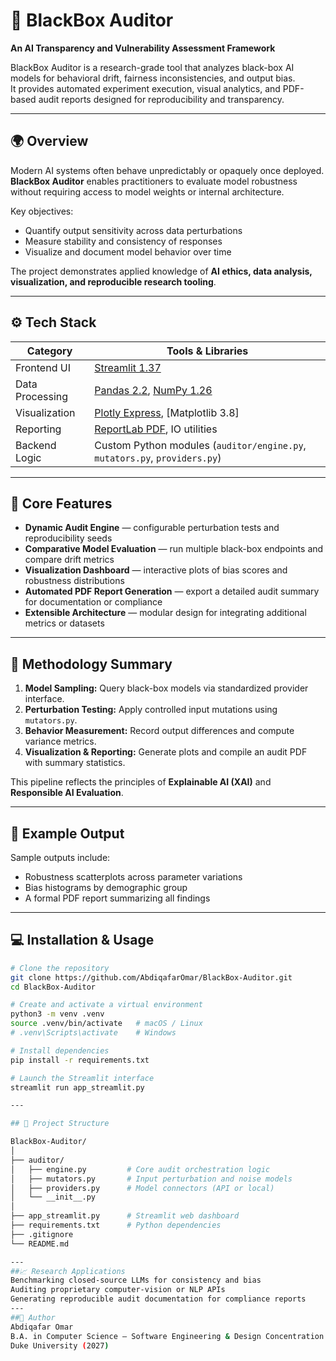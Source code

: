 # 🧠 BlackBox Auditor
**An AI Transparency and Vulnerability Assessment Framework**

BlackBox Auditor is a research-grade tool that analyzes black-box AI models for behavioral drift, fairness inconsistencies, and output bias.  
It provides automated experiment execution, visual analytics, and PDF-based audit reports designed for reproducibility and transparency.

---

## 🌍 Overview
Modern AI systems often behave unpredictably or opaquely once deployed.  
**BlackBox Auditor** enables practitioners to evaluate model robustness without requiring access to model weights or internal architecture.

Key objectives:
- Quantify output sensitivity across data perturbations  
- Measure stability and consistency of responses  
- Visualize and document model behavior over time  

The project demonstrates applied knowledge of **AI ethics, data analysis, visualization, and reproducible research tooling**.

---

## ⚙️ Tech Stack
| Category | Tools & Libraries |
|-----------|------------------|
| Frontend UI | [Streamlit 1.37](https://streamlit.io) |
| Data Processing | [Pandas 2.2](https://pandas.pydata.org), [NumPy 1.26](https://numpy.org) |
| Visualization | [Plotly Express](https://plotly.com/python/), [Matplotlib 3.8] |
| Reporting | [ReportLab PDF](https://www.reportlab.com/opensource/), IO utilities |
| Backend Logic | Custom Python modules (`auditor/engine.py`, `mutators.py`, `providers.py`) |

---

## 🧩 Core Features
- **Dynamic Audit Engine** — configurable perturbation tests and reproducibility seeds  
- **Comparative Model Evaluation** — run multiple black-box endpoints and compare drift metrics  
- **Visualization Dashboard** — interactive plots of bias scores and robustness distributions  
- **Automated PDF Report Generation** — export a detailed audit summary for documentation or compliance  
- **Extensible Architecture** — modular design for integrating additional metrics or datasets  

---

## 🧠 Methodology Summary
1. **Model Sampling:** Query black-box models via standardized provider interface.  
2. **Perturbation Testing:** Apply controlled input mutations using `mutators.py`.  
3. **Behavior Measurement:** Record output differences and compute variance metrics.  
4. **Visualization & Reporting:** Generate plots and compile an audit PDF with summary statistics.  

This pipeline reflects the principles of **Explainable AI (XAI)** and **Responsible AI Evaluation**.

---

## 🧾 Example Output
Sample outputs include:
- Robustness scatterplots across parameter variations  
- Bias histograms by demographic group  
- A formal PDF report summarizing all findings  



---

## 💻 Installation & Usage
```bash
# Clone the repository
git clone https://github.com/AbdiqafarOmar/BlackBox-Auditor.git
cd BlackBox-Auditor

# Create and activate a virtual environment
python3 -m venv .venv
source .venv/bin/activate   # macOS / Linux
# .venv\Scripts\activate    # Windows

# Install dependencies
pip install -r requirements.txt

# Launch the Streamlit interface
streamlit run app_streamlit.py

---

## 📁 Project Structure

BlackBox-Auditor/
│
├── auditor/
│   ├── engine.py         # Core audit orchestration logic
│   ├── mutators.py       # Input perturbation and noise models
│   ├── providers.py      # Model connectors (API or local)
│   └── __init__.py
│
├── app_streamlit.py      # Streamlit web dashboard
├── requirements.txt      # Python dependencies
├── .gitignore
└── README.md

---
##📈 Research Applications
Benchmarking closed-source LLMs for consistency and bias
Auditing proprietary computer-vision or NLP APIs
Generating reproducible audit documentation for compliance reports
---
##👤 Author
Abdiqafar Omar
B.A. in Computer Science — Software Engineering & Design Concentration
Duke University (2027)

